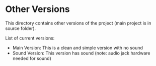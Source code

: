 # Other Versions

This directory contains other versions of the project (main project is in source folder). <br/>

List of current versions:
+ Main Version: This is a clean and simple version with no sound
+ Sound Version: This version has sound (note: audio jack hardware needed for sound)

